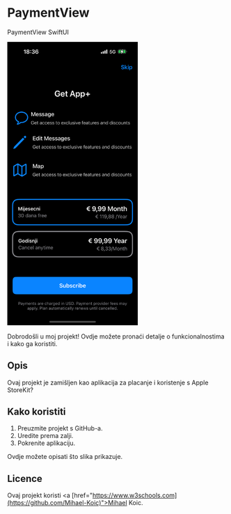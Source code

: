 # PaymentView
PaymentView SwiftUI

<img src="Simulator.png" alt="Opis slike" width="300"/>

Dobrodošli u moj projekt! Ovdje možete pronaći detalje o funkcionalnostima i kako ga koristiti.

## Opis

Ovaj projekt je zamišljen kao aplikacija za placanje i koristenje s Apple StoreKit?

## Kako koristiti

1. Preuzmite projekt s GitHub-a.
2. Uredite prema zalji. 
3. Pokrenite aplikaciju.

Ovdje možete opisati što slika prikazuje.

## Licence

Ovaj projekt koristi <a [href="https://www.w3schools.com](https://github.com/Mihael-Koic)">Mihael Koic</a>.
